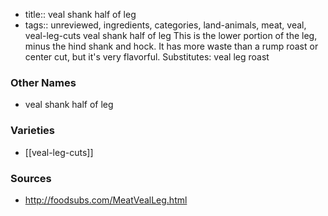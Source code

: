 - title:: veal shank half of leg
- tags:: unreviewed, ingredients, categories, land-animals, meat, veal, veal-leg-cuts
veal shank half of leg This is the lower portion of the leg, minus the hind shank and hock. It has more waste than a rump roast or center cut, but it's very flavorful. Substitutes: veal leg roast

### Other Names

* veal shank half of leg

### Varieties

* [[veal-leg-cuts]]

### Sources
* http://foodsubs.com/MeatVealLeg.html
